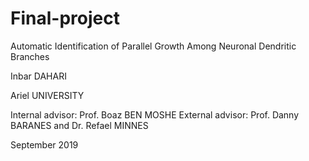 # Final-project

Automatic Identification of
Parallel Growth Among Neuronal
Dendritic Branches

Inbar DAHARI 

Ariel UNIVERSITY

Internal advisor: Prof. Boaz BEN MOSHE
External advisor: Prof. Danny BARANES and Dr. Refael MINNES

September 2019
